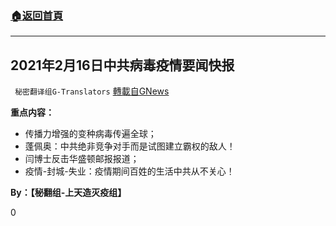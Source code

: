 ###  [:house:返回首頁](https://github.com/ourhimalayas/txt)
---

## 2021年2月16日中共病毒疫情要闻快报
` 秘密翻译组G-Translators` [轉載自GNews](https://gnews.org/zh-hans/910546/)

**重点内容：**

- 传播力增强的变种病毒传遍全球；
- 蓬佩奥：中共绝非竞争对手而是试图建立霸权的敌人！
- 闫博士反击华盛顿邮报报道；
- 疫情-封城-失业：疫情期间百姓的生活中共从不关心！




**By：【秘翻组-上天造灭疫组】**

0
